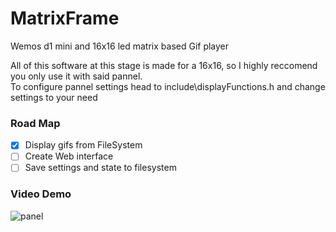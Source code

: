 # MatrixFrame

Wemos d1 mini and 16x16 led matrix based Gif player

All of this software at this stage is made for a 16x16, so I highly reccomend you only use it with said pannel.\
To configure pannel settings head to include\displayFunctions.h and change settings to your need

### Road Map

- [x] Display gifs from FileSystem
- [ ] Create Web interface
- [ ] Save settings and state to filesystem

### Video Demo

![panel](https://user-images.githubusercontent.com/65686179/179860826-1763d017-e67a-4c39-995c-631de3e2288e.gif)
